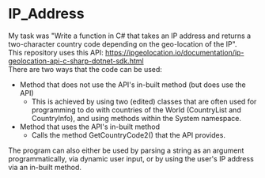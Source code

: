 # IP_Address

My task was "Write a function in C# that takes an IP address and returns a two-character country code depending on the geo-location of the IP".
<br>
This repository uses this API: https://ipgeolocation.io/documentation/ip-geolocation-api-c-sharp-dotnet-sdk.html
<br>
There are two ways that the code can be used:
<br>
- Method that does not use the API's in-built method (but does use the API)
    - This is achieved by using two (edited) classes that are often used for programming to do with countries of the World (CountryList and CountryInfo), and using methods within the System namespace.
- Method that uses the API's in-built method
  - Calls the method GetCountryCode2() that the API provides.
  
The program can also either be used by parsing a string as an argument programmatically, via dynamic user input, or by using the user's IP address via an in-built method.
